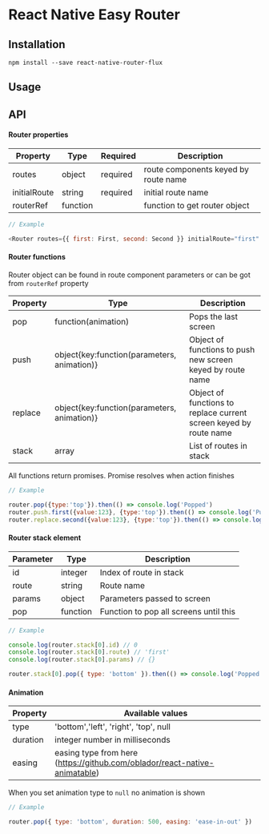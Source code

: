 # React Native Easy Router

## Installation

```
npm install --save react-native-router-flux
```

## Usage

## API

#### Router properties

| Property     | Type     | Required | Description                          |
| ------------ | -------- | -------- | ------------------------------------ |
| routes       | object   | required | route components keyed by route name |
| initialRoute | string   | required | initial route name                   |
| routerRef    | function |          | function to get router object        |

```javascript
// Example

<Router routes={{ first: First, second: Second }} initialRoute="first" routerRef={ref => (this.router = ref)} />
```

#### Router functions

Router object can be found in route component parameters or can be got from `routerRef` property

| Property | Type                                        | Description                                                       |
| -------- | ------------------------------------------- | ----------------------------------------------------------------- |
| pop      | function(animation)                         | Pops the last screen                                              |
| push     | object{key:function(parameters, animation)} | Object of functions to push new screen keyed by route name        |
| replace  | object{key:function(parameters, animation)} | Object of functions to replace current screen keyed by route name |
| stack    | array                                       | List of routes in stack                                           |

All functions return promises. Promise resolves when action finishes

```javascript
// Example

router.pop({type:'top'}).then(() => console.log('Popped')
router.push.first({value:123}, {type:'top'}).then(() => console.log('Pushed'))
router.replace.second({value:123}, {type:'top'}).then(() => console.log('Replaced'))
```

#### Router stack element

| Parameter | Type     | Description                            |
| --------- | -------- | -------------------------------------- |
| id        | integer  | Index of route in stack                |
| route     | string   | Route name                             |
| params    | object   | Parameters passed to screen            |
| pop       | function | Function to pop all screens until this |

```javascript
// Example

console.log(router.stack[0].id) // 0
console.log(router.stack[0].route) // 'first'
console.log(router.stack[0].params) // {}

router.stack[0].pop({ type: 'bottom' }).then(() => console.log('Popped to route'))
```

#### Animation

| Property | Available values                                                           |
| -------- | -------------------------------------------------------------------------- |
| type     | 'bottom','left', 'right', 'top', null                                      |
| duration | integer number in milliseconds                                             |
| easing   | easing type from here (https://github.com/oblador/react-native-animatable) |

When you set animation type to `null` no animation is shown

```javascript
// Example

router.pop({ type: 'bottom', duration: 500, easing: 'ease-in-out' })
```
